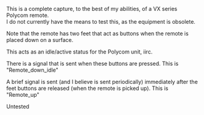 This is a complete capture, to the best of my abilities, of a VX series Polycom remote.  
I do not currently have the means to test this, as the equipment is obsolete.

Note that the remote has two feet that act as buttons when the remote is placed down on a surface.

This acts as an idle/active status for the Polycom unit, iirc.

There is a signal that is sent when these buttons are pressed. This is "Remote_down_idle"

A brief signal is sent (and I believe is sent periodically) immediately after the feet buttons are released (when the remote is picked up).
This is "Remote_up"

Untested
